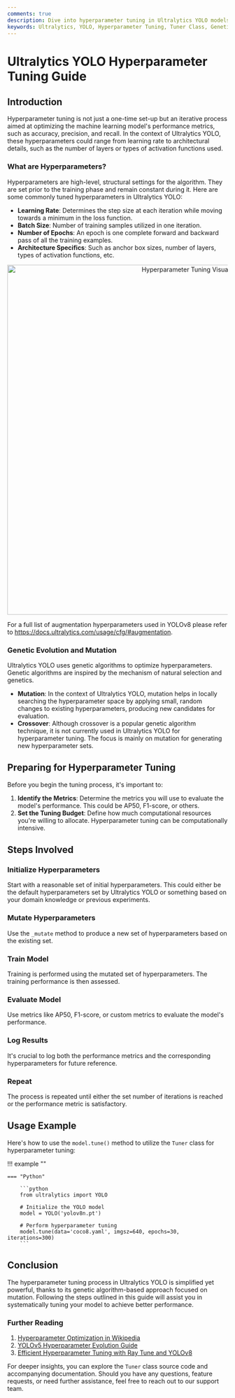 ```yaml
---
comments: true
description: Dive into hyperparameter tuning in Ultralytics YOLO models. Learn how to optimize performance using the Tuner class and genetic evolution.
keywords: Ultralytics, YOLO, Hyperparameter Tuning, Tuner Class, Genetic Evolution, Optimization
---
```


# Ultralytics YOLO Hyperparameter Tuning Guide

## Introduction

Hyperparameter tuning is not just a one-time set-up but an iterative process aimed at optimizing the machine learning model's performance metrics, such as accuracy, precision, and recall. In the context of Ultralytics YOLO, these hyperparameters could range from learning rate to architectural details, such as the number of layers or types of activation functions used.

### What are Hyperparameters?

Hyperparameters are high-level, structural settings for the algorithm. They are set prior to the training phase and remain constant during it. Here are some commonly tuned hyperparameters in Ultralytics YOLO:

- **Learning Rate**: Determines the step size at each iteration while moving towards a minimum in the loss function.
- **Batch Size**: Number of training samples utilized in one iteration.
- **Number of Epochs**: An epoch is one complete forward and backward pass of all the training examples.
- **Architecture Specifics**: Such as anchor box sizes, number of layers, types of activation functions, etc.

<p align="center">
  <img width="800" src="https://user-images.githubusercontent.com/26833433/263858934-4f109a2f-82d9-4d08-8bd6-6fd1ff520bcd.png" alt="Hyperparameter Tuning Visual">
</p>

For a full list of augmentation hyperparameters used in YOLOv8 please refer to https://docs.ultralytics.com/usage/cfg/#augmentation.

### Genetic Evolution and Mutation

Ultralytics YOLO uses genetic algorithms to optimize hyperparameters. Genetic algorithms are inspired by the mechanism of natural selection and genetics.

- **Mutation**: In the context of Ultralytics YOLO, mutation helps in locally searching the hyperparameter space by applying small, random changes to existing hyperparameters, producing new candidates for evaluation.
- **Crossover**: Although crossover is a popular genetic algorithm technique, it is not currently used in Ultralytics YOLO for hyperparameter tuning. The focus is mainly on mutation for generating new hyperparameter sets.

## Preparing for Hyperparameter Tuning

Before you begin the tuning process, it's important to:

1. **Identify the Metrics**: Determine the metrics you will use to evaluate the model's performance. This could be AP50, F1-score, or others.
2. **Set the Tuning Budget**: Define how much computational resources you're willing to allocate. Hyperparameter tuning can be computationally intensive.

## Steps Involved

### Initialize Hyperparameters

Start with a reasonable set of initial hyperparameters. This could either be the default hyperparameters set by Ultralytics YOLO or something based on your domain knowledge or previous experiments.

### Mutate Hyperparameters

Use the `_mutate` method to produce a new set of hyperparameters based on the existing set.

### Train Model

Training is performed using the mutated set of hyperparameters. The training performance is then assessed.

### Evaluate Model

Use metrics like AP50, F1-score, or custom metrics to evaluate the model's performance.

### Log Results

It's crucial to log both the performance metrics and the corresponding hyperparameters for future reference.

### Repeat

The process is repeated until either the set number of iterations is reached or the performance metric is satisfactory.

## Usage Example

Here's how to use the `model.tune()` method to utilize the `Tuner` class for hyperparameter tuning:

!!! example ""

    === "Python"

        ```python
        from ultralytics import YOLO
        
        # Initialize the YOLO model
        model = YOLO('yolov8n.pt')
        
        # Perform hyperparameter tuning
        model.tune(data='coco8.yaml', imgsz=640, epochs=30, iterations=300)
        ```

## Conclusion

The hyperparameter tuning process in Ultralytics YOLO is simplified yet powerful, thanks to its genetic algorithm-based approach focused on mutation. Following the steps outlined in this guide will assist you in systematically tuning your model to achieve better performance.

### Further Reading

1. [Hyperparameter Optimization in Wikipedia](https://en.wikipedia.org/wiki/Hyperparameter_optimization)
2. [YOLOv5 Hyperparameter Evolution Guide](https://docs.ultralytics.com/yolov5/tutorials/hyperparameter_evolution/)
3. [Efficient Hyperparameter Tuning with Ray Tune and YOLOv8](https://docs.ultralytics.com/integrations/ray-tune/)

For deeper insights, you can explore the `Tuner` class source code and accompanying documentation. Should you have any questions, feature requests, or need further assistance, feel free to reach out to our support team.
